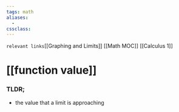```yaml
---
tags: math 
aliases: 
  - 
cssclass: 
---
```

`relevant links`[[Graphing and Limits]] [[Math MOC]] [[Calculus 1]]
 # [[function value]]

### TLDR;
- the value that a limit is approaching